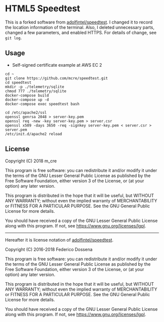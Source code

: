 # HTML5 Speedtest

This is a forked software from [adolfintel/speedtest](https://github.com/adolfintel/speedtest).
I changed it to record the location information of the terminal.
Also, I deleted unnecessary parts, changed a few parameters, and enabled HTTPS.
For details of change, see `git log`.

## Usage

* Self-signed certificate example at AWS EC 2

```
cd ~
git clone https://github.com/mcre/speedtest.git
cd speedtest
mkdir -p ./telemetry/sqlite
chmod 777 ./telemetry/sqlite
docker-compose build
docker-compose up -d
docker-compose exec speedtest bash
```

```
cd /etc/apache2/ssl
openssl genrsa 2048 > server-key.pem
openssl req -new -key server-key.pem > server.csr
openssl x509 -days 3650 -req -signkey server-key.pem < server.csr > server.pem
/etc/init.d/apache2 reload
```

## License

Copyright (C) 2018 m_cre

This program is free software: you can redistribute it and/or modify
it under the terms of the GNU Lesser General Public License as published by
the Free Software Foundation, either version 3 of the License, or
(at your option) any later version.

This program is distributed in the hope that it will be useful,
but WITHOUT ANY WARRANTY; without even the implied warranty of
MERCHANTABILITY or FITNESS FOR A PARTICULAR PURPOSE.  See the
GNU General Public License for more details.

You should have received a copy of the GNU Lesser General Public License
along with this program.  If not, see <https://www.gnu.org/licenses/lgpl>.

--------

Hereafter it is license notation of [adolfintel/speedtest](https://github.com/adolfintel/speedtest).

Copyright (C) 2016-2018 Federico Dossena

This program is free software: you can redistribute it and/or modify
it under the terms of the GNU Lesser General Public License as published by
the Free Software Foundation, either version 3 of the License, or
(at your option) any later version.

This program is distributed in the hope that it will be useful,
but WITHOUT ANY WARRANTY; without even the implied warranty of
MERCHANTABILITY or FITNESS FOR A PARTICULAR PURPOSE.  See the
GNU General Public License for more details.

You should have received a copy of the GNU Lesser General Public License
along with this program.  If not, see <https://www.gnu.org/licenses/lgpl>.

